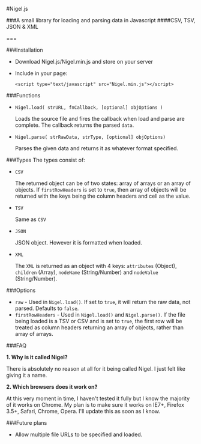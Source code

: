 #Nigel.js

###A small library for loading and parsing data in Javascript
####CSV, TSV, JSON & XML

===

###Installation
- Download Nigel.js/Nigel.min.js and store on your server
- Include in your page:

	`<script type="text/javascript" src="Nigel.min.js"></script>`

###Functions

- `Nigel.load( strURL, fnCallback, [optional] objOptions )`

	Loads the source file and fires the callback when load and parse are complete. The callback returns the parsed `data`.
- `Nigel.parse( strRawData, strType, [optional] objOptions)`

	Parses the given data and returns it as whatever format specified.
	
###Types
The types consist of:

- `CSV`

	The returned object can be of two states: array of arrays or an array of objects. If `firstRowHeaders` is set to `true`, then array of objects will be returned with the keys being the column headers and cell as the value.

- `TSV`

	Same as `CSV`

- `JSON`

	JSON object. However it is formatted when loaded.

- `XML`
	
	The `XML` is returned as an object with 4 keys: `attributes` (Object), `children` (Array), `nodeName` (String/Number) and `nodeValue` (String/Number).

###Options
- `raw` - Used in `Nigel.load()`. If set to `true`, it will return the raw data, not parsed. Defaults to `false`.
- `firstRowHeaders` - Used in `Nigel.load()` and `Nigel.parse()`. If the file being loaded is a TSV or CSV and is set to `true`, the first row will be treated as column headers returning an array of objects, rather than array of arrays.

###FAQ

**1. Why is it called Nigel?**

There is absolutely no reason at all for it being called Nigel. I just felt like giving it a name.
	
**2. Which browsers does it work on?**

At this very moment in time, I haven't tested it fully but I know the majority of it works on Chrome. My plan is to make sure it works on IE7+, Firefox 3.5+, Safari, Chrome, Opera. I'll update this as soon as I know.

###Future plans

- Allow multiple file URLs to be specified and loaded.